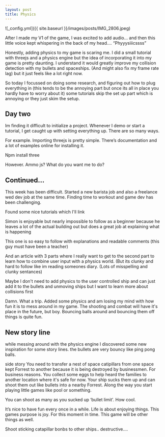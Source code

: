 ```yaml
---
layout: post
title: Physics
---
```


![_config.yml]({{ site.baseurl }}/images/posts/IMG_2806.jpeg)



After I made my V1 of the game, I was excited to add audio... and then this little voice kept whispering in the back of my head…. “Phyyysiiicssss”

Honestly, adding physics to my game is scaring me. I did a small tutorial with threejs and a physics engine but the idea of incorporating it into my game is pretty daunting. I understand it would greatly improve my collision detection with my bullets and spaceships. (And might also fix my frame rate lag) but it just feels like a lot right now.


So today I focussed on doing some research, and figuring out how to plug everything in (this tends to be the annoying part but once its all in place you hardly have to worry about it) some tutorials skip the set up part which is annoying or they just skim the setup.


## Day two

Im finding it difficult to initialize a project. Whenever I demo or start a tutorial, I get caught up with setting everything up. There are so many ways.

For example. Importing threejs is pretty simple. There’s documentation and a lot of examples online for installing it. 

Npm install three

However. Ammo js? What do you want me to do? 



## Continued…

This week has been difficult. Started a new barista job and also a freelance wed dev job at the same time. Finding time to workout and game dev has been challenging. 

Found some nice tutorials which I'll link 

Simon is enjoyable but nearly impossible to follow as a beginner because he leaves a lot of the actual building out but does a great job at explaining what is happening

This one is so easy to follow with explanations and readable comments (this guy must have been a teacher)

And an article with 3 parts where I really want to get to the second part to learn how to combine user input with a physics world. (But its clunky and hard to follow like im reading someones diary. (Lots of misspelling and clunky sentances) 

Maybe I don't need to add physics to the user controlled ship and can just add it to the bullets and unmoving ships but I want to learn more about collisions first



Damn. What a trip. Added some physics and am losing my mind with how fun it is to mess around in my game. The shooting and combat will have it's place in the future, but boy. Bouncing balls around and bouncing them off things is quite fun.


## New story line 

while messing around with the physics engine I discovered some new inspiration for some story lines. the bullets are very bouncy like ping pong balls. 


side story
You need to transfer a nest of space catipillars from one space kept Forrest to another because  it is being destroyed by businessmen. For business reasons. You collect some eggs to help heard the families to another location where it's safe for now. Your ship sucks them up and can shoot them out like bullets into a nearby Forrest. Along the way you start playing little games like pool or something.


You can shoot as many as you sucked up ‘bullet limit'. How cool. 


It’s nice to have fun every once in a while. Life is about enjoying things. This games purpose is joy. For this moment in time. This game will be other things as well. 


Shoot sticking catapillar bonbs to other ships.. 
destructive….
